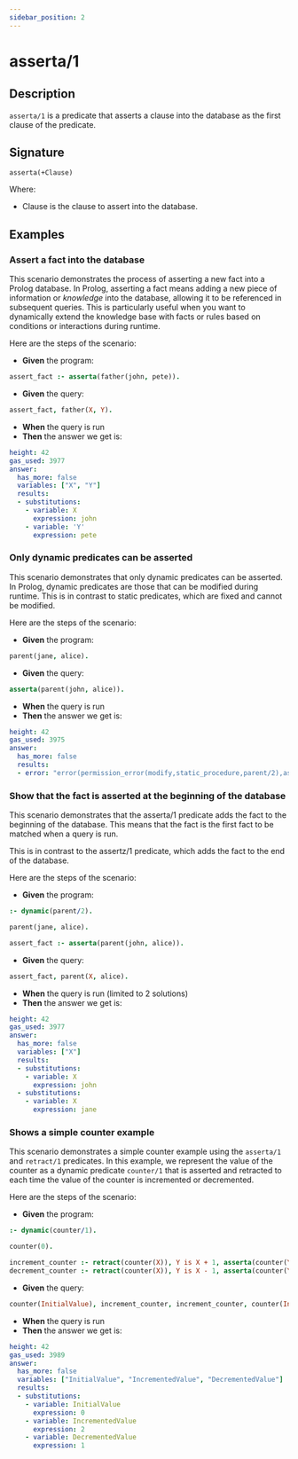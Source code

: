```yaml
---
sidebar_position: 2
---
```

[//]: # (This file is auto-generated. Please do not modify it yourself.)

# asserta/1

## Description

`asserta/1` is a predicate that asserts a clause into the database as the first clause of the predicate.

## Signature

```text
asserta(+Clause)
```

Where:

- Clause is the clause to assert into the database.

## Examples

### Assert a fact into the database

This scenario demonstrates the process of asserting a new fact into a Prolog database. In Prolog, asserting a fact means
adding a new piece of information or *knowledge* into the database, allowing it to be referenced in subsequent queries.
This is particularly useful when you want to dynamically extend the knowledge base with facts or rules based on conditions
or interactions during runtime.

Here are the steps of the scenario:

- **Given** the program:

```  prolog
assert_fact :- asserta(father(john, pete)).
```

- **Given** the query:

```  prolog
assert_fact, father(X, Y).
```

- **When** the query is run
- **Then** the answer we get is:

```  yaml
height: 42
gas_used: 3977
answer:
  has_more: false
  variables: ["X", "Y"]
  results:
  - substitutions:
    - variable: X
      expression: john
    - variable: 'Y'
      expression: pete
```

### Only dynamic predicates can be asserted

This scenario demonstrates that only dynamic predicates can be asserted. In Prolog, dynamic predicates are those that can be
modified during runtime. This is in contrast to static predicates, which are fixed and cannot be modified.

Here are the steps of the scenario:

- **Given** the program:

```  prolog
parent(jane, alice).
```

- **Given** the query:

```  prolog
asserta(parent(john, alice)).
```

- **When** the query is run
- **Then** the answer we get is:

```  yaml
height: 42
gas_used: 3975
answer:
  has_more: false
  results:
  - error: "error(permission_error(modify,static_procedure,parent/2),asserta/1)"
```

### Show that the fact is asserted at the beginning of the database

This scenario demonstrates that the asserta/1 predicate adds the fact to the beginning of the database. This means that
the fact is the first fact to be matched when a query is run.

This is in contrast to the assertz/1 predicate, which adds the fact to the end of the database.

Here are the steps of the scenario:

- **Given** the program:

```  prolog
:- dynamic(parent/2).

parent(jane, alice).

assert_fact :- asserta(parent(john, alice)).
```

- **Given** the query:

```  prolog
assert_fact, parent(X, alice).
```

- **When** the query is run (limited to 2 solutions)
- **Then** the answer we get is:

```  yaml
height: 42
gas_used: 3977
answer:
  has_more: false
  variables: ["X"]
  results:
  - substitutions:
    - variable: X
      expression: john
  - substitutions:
    - variable: X
      expression: jane
```

### Shows a simple counter example

This scenario demonstrates a simple counter example using the `asserta/1` and `retract/1` predicates.
In this example, we represent the value of the counter as a dynamic predicate `counter/1` that is asserted and retracted
to each time the value of the counter is incremented or decremented.

Here are the steps of the scenario:

- **Given** the program:

```  prolog
:- dynamic(counter/1).

counter(0).

increment_counter :- retract(counter(X)), Y is X + 1, asserta(counter(Y)).
decrement_counter :- retract(counter(X)), Y is X - 1, asserta(counter(Y)).
```

- **Given** the query:

```  prolog
counter(InitialValue), increment_counter, increment_counter, counter(IncrementedValue), decrement_counter, counter(DecrementedValue).
```

- **When** the query is run
- **Then** the answer we get is:

```  yaml
height: 42
gas_used: 3989
answer:
  has_more: false
  variables: ["InitialValue", "IncrementedValue", "DecrementedValue"]
  results:
  - substitutions:
    - variable: InitialValue
      expression: 0
    - variable: IncrementedValue
      expression: 2
    - variable: DecrementedValue
      expression: 1
```
